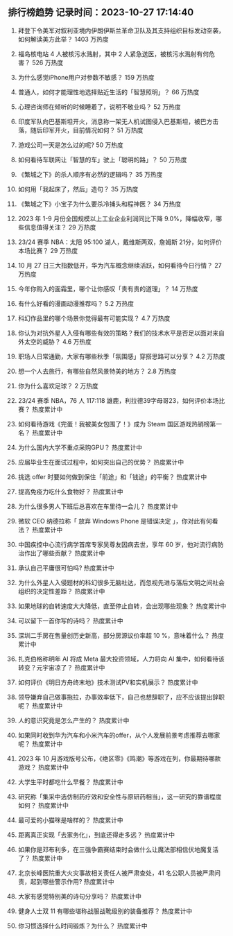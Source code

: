 
## 排行榜趋势 记录时间：2023-10-27 17:14:40
  
  1. 拜登下令美军对叙利亚境内伊朗伊斯兰革命卫队及其支持组织目标发动空袭，如何解读美方此举？ 1403 万热度
    
  2. 福岛核电站 4 人被核污水溅射，其中 2 人紧急送医，被核污水溅射有何危害？ 526 万热度
    
  3. 为什么感觉iPhone用户对参数不敏感？ 159 万热度
    
  4. 普通人，如何才能理性地选择贴近生活的「智慧照明」？ 66 万热度
    
  5. 心理咨询师在倾听的时候睡着了，说明不敬业吗？ 52 万热度
    
  6. 印度军队向巴基斯坦开火，消息称一架无人机试图侵入巴基斯坦，被巴方击落，随后印军开火，目前情况如何？ 51 万热度
    
  7. 游戏公司一天是怎么过的呢? 50 万热度
    
  8. 如何看待车联网让「智慧的车」驶上「聪明的路」？ 50 万热度
    
  9. 《繁城之下》的杀人顺序有必然的逻辑吗？ 35 万热度
    
  10. 如何用「我起床了，然后」造句？ 35 万热度
    
  11. 《繁城之下》小宝子为什么要杀冷捕头和程神医？ 34 万热度
    
  12. 2023 年 1-9 月份全国规模以上工业企业利润同比下降 9.0%，降幅收窄，哪些信息值得关注？ 29 万热度
    
  13. 23/24 赛季 NBA：太阳 95:100 湖人，戴维斯两双，詹姆斯 21分，如何评价本场比赛？ 29 万热度
    
  14. 10 月 27 日三大指数低开，华为汽车概念继续活跃，如何看待今日行情？ 27 万热度
    
  15. 今年你购入的面霜里，哪个让你感叹「贵有贵的道理」？ 14 万热度
    
  16. 有什么好看的漫画动漫推荐吗？ 5.2 万热度
    
  17. 科幻作品里的哪个场景你觉得最有可能实现？ 4.7 万热度
    
  18. 你认为对抗外星人入侵有哪些有效的策略？我们的技术水平是否足以面对来自外太空的威胁？ 4.6 万热度
    
  19. 职场人日常通勤，大家有哪些秋季「氛围感」穿搭思路可以分享？ 4.2 万热度
    
  20. 想一个人去旅行，有哪些自然风景特美的地方？ 2.8 万热度
    
  21. 你为什么喜欢足球？ 2 万热度
    
  22. 23/24 赛季 NBA，76 人 117:118 雄鹿，利拉德39字母哥23，如何评价本场比赛？ 热度累计中
    
  23. 如何看待游戏《完蛋！我被美女包围了！》成为 Steam 国区游戏热销榜第一名？ 热度累计中
    
  24. 为什么国内大学不重点采购GPU？ 热度累计中
    
  25. 应届毕业生在面试过程中，如何突出自己的优势？ 热度累计中
    
  26. 挑选 offer 时要如何做到保住「前途」和「钱途」的平衡？ 热度累计中
    
  27. 提高免疫力吃什么食物好？ 热度累计中
    
  28. 为什么很多男人下班后总喜欢在车里待一会儿？ 热度累计中
    
  29. 微软 CEO 纳德拉称「 放弃 Windows Phone 是错误决定 」，你对此有何看法？ 热度累计中
    
  30. 中国疾控中心流行病学首席专家吴尊友因病去世，享年 60 岁，他对流行病防治作出了哪些贡献？ 热度累计中
    
  31. 承认自己平庸很可怕吗? 热度累计中
    
  32. 为什么外星人入侵题材的科幻很多无脑社达，而忽视先进与落后文明之间社会组织的决定性差距？ 热度累计中
    
  33. 如果地球的自转速度大大降低，直至停止自转，会出现哪些现象？ 热度累计中
    
  34. 可以留下一首你写的诗吗？ 热度累计中
    
  35. 深圳二手房在售量创历史新高，部分房源议价率超 10 %，意味着什么？ 热度累计中
    
  36. 扎克伯格称明年 AI 将成 Meta 最大投资领域，人力将向 AI 集中，如何看待该转变？元宇宙凉了？ 热度累计中
    
  37. 如何评价《明日方舟终末地》技术测试PV和实机展示？ 热度累计中
    
  38. 领导嫌弃自己做事拖拉，办事效率低下，自己也想辞职了，应不应该提出辞职呢？ 热度累计中
    
  39. 人的意识究竟是怎么产生的？ 热度累计中
    
  40. 如果同时收到华为汽车和小米汽车的offer，从个人发展前景考虑推荐去哪家呢？ 热度累计中
    
  41. 2023 年 10 月游戏版号公布，《绝区零》《鸣潮》等游戏在列，你最期待哪款游戏？ 热度累计中
    
  42. 大学生平时都吃什么早餐？ 热度累计中
    
  43. 研究称「集采中选仿制药疗效和安全性与原研药相当」，这一研究的靠谱程度如何？ 热度累计中
    
  44. 最可爱的小猫咪是啥样的？ 热度累计中
    
  45. 距离真正实现「去家务化」，到底还得走多远？ 热度累计中
    
  46. 如果你是邓布利多，在三强争霸赛结束时会做什么让魔法部相信伏地魔复活了？ 热度累计中
    
  47. 北京长峰医院重大火灾事故相关责任人被严肃查处，41 名公职人员被严肃问责，起到哪些警示作用? 热度累计中
    
  48. 大家有感觉特别美的诗句分享吗？ 热度累计中
    
  49. 健身人士双 11 有哪些堪称战服战靴级别的装备推荐？ 热度累计中
    
  50. 你习惯选择什么时间锻炼？为什么？ 热度累计中
    